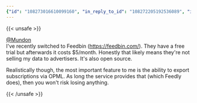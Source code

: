 ```yaml
---
{"id": "108273016610099160", "in_reply_to_id": "108272205192536089", "in_reply_to_account_id": "175989", "sensitive": false, "spoiler_text": "", "visibility": "unlisted", "language": "en", "replies_count": 0, "reblogs_count": 0, "favourites_count": 1, "edited_at": null, "reblog": null, "application": null, "account": {"id": "108219415927856966", "username": "brozek", "acct": "brozek", "display_name": "Brandon Rozek", "url": "https://fosstodon.org/@brozek", "avatar": "https://cdn.fosstodon.org/accounts/avatars/108/219/415/927/856/966/original/bae9f46f23936e79.jpg", "avatar_static": "https://cdn.fosstodon.org/accounts/avatars/108/219/415/927/856/966/original/bae9f46f23936e79.jpg", "header": "https://fosstodon.org/headers/original/missing.png", "header_static": "https://fosstodon.org/headers/original/missing.png", "noindex": true}, "media_attachments": [], "mentions": [{"id": "175989", "username": "Mundon", "url": "https://fosstodon.org/@Mundon", "acct": "Mundon"}], "tags": [], "emojis": [], "card": {"url": "https://feedbin.com/", "title": "Feedbin", "description": "A fast, simple RSS feed reader that delivers a great reading experience.", "type": "link", "author_name": "", "author_url": "", "provider_name": "", "provider_url": "", "html": "", "width": 0, "height": 0, "image": null, "embed_url": "", "blurhash": null}, "poll": null, "syndication": "https://fosstodon.org/@brozek/108273016610099160", "date": "2022-05-09T16:52:01.619Z"}
---
```

{{< unsafe >}}
<p><span class="h-card"><a href="https://fosstodon.org/@Mundon" class="u-url mention">@<span>Mundon</span></a></span><br />I&#39;ve recently switched to Feedbin (<a href="https://feedbin.com/" target="_blank" rel="nofollow noopener noreferrer"><span class="invisible">https://</span><span class="">feedbin.com/</span><span class="invisible"></span></a>). They have a free trial but afterwards it costs $5/month. Honestly that likely means they&#39;re not selling my data to advertisers. It&#39;s also open source.</p><p>Realistically though, the most important feature to me is the ability to export subscriptions via OPML. As long the service provides that (which Feedly does), then you won&#39;t risk losing anything.</p>
{{< /unsafe >}}
